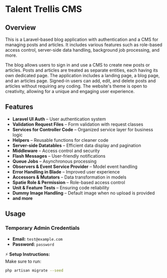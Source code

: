 # Talent Trellis CMS

## Overview  
This is a Laravel-based blog application with authentication and a CMS for managing posts and articles. It includes various features such as role-based access control, server-side data handling, background job processing, and more.  

The blog allows users to sign in and use a CMS to create new posts or articles. Posts and articles are treated as separate entities, each having its own dedicated page. The application includes a landing page, a blog page, and an articles page. Signed-in users can add, edit, and delete posts and articles without requiring any coding. The website's theme is open to creativity, allowing for a unique and engaging user experience.  


## Features  
- **Laravel UI Auth** – User authentication system  
- **Validation Request Files** – Form validation with request classes  
- **Services for Controller Code** – Organized service layer for business logic  
- **Helpers** – Reusable functions for cleaner code  
- **Server-side Datatables** – Efficient data display and pagination  
- **Middleware** – Access control and security  
- **Flash Messages** – User-friendly notifications  
- **Queue Jobs** – Asynchronous processing  
- **Observers & Event Service Provider** – Model event handling  
- **Error Handling in Blade** – Improved user experience  
- **Accessors & Mutators** – Data transformation in models  
- **Spatie Role & Permission** – Role-based access control  
- **Unit & Feature Tests** – Ensuring code reliability  
- **Dummy Image Handling** – Default image when no upload is provided  
- **and more** 

## Usage  

### Temporary Admin Credentials  
- **Email:** `test@example.com`  
- **Password:** `password`  

⚡ **Setup Instructions:**  
Make sure to run:  
```bash
php artisan migrate --seed
